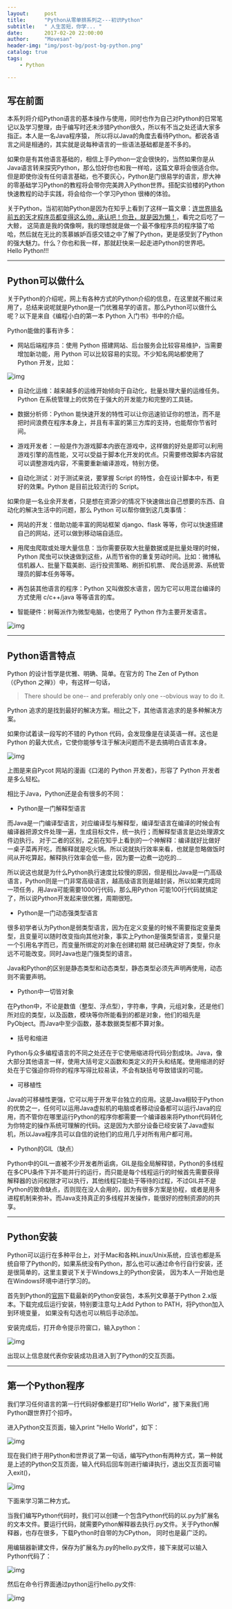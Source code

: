```yaml
---
layout:     post
title:      "Python从零单排系列之---初识Python"
subtitle:   " 人生苦短，你学... "
date:       2017-02-20 22:00:00
author:     "Movesan"
header-img: "img/post-bg/post-bg-python.png"
catalog: true
tags:
    - Python

---
```


## 写在前面

本系列将介绍Python语言的基本操作与使用，同时也作为自己对Python的日常笔记以及学习整理，由于编写时还未涉猎Python很久，所以有不当之处还请大家多指正。本人是一名Java程序猿，
所以将以Java的角度去看待Python。都说各语言之间是相通的，其实就是说每种语言的一些语法基础都是差不多的。

如果你是有其他语言基础的，相信上手Python一定会很快的，当然如果你是从Java语言转来探究Python，那么恰好你也和我一样哈，这篇文章将会很适合你。
但是即使你没有任何语言基础，也不要灰心，Python是门很易学的语言，廖大神的零基础学习Python的教程将会带你完美跨入Python世界。搭配实验楼的Python快速教程的动手实践，将会给你一个学习Python
很棒的体验。

关于Python，当初初始Python是因为在知乎上看到了这样一篇文章：[连世界排名前五的天才程序员都变得这么帅，承认吧！你丑，就是因为懒！](https://zhuanlan.zhihu.com/p/20346580)，看完之后吃了一大鲸，
这简直是我的偶像啊，我的理想就是做一个最不像程序员的程序猿了哈哈，然后就在无比的羡慕嫉妒百感交错之中了解了Python，更是感受到了Python的强大魅力。什么？你也和我一样，那就赶快来一起走进Python的世界吧。
Hello Python!!!

---

## Python可以做什么

关于Python的介绍呢，网上有各种方式的Python介绍的信息，在这里就不搬过来用了，总结来说呢就是Python是一门优雅易学的语言。那么Python可以做什么呢？以下是来自《编程小白的第一本 Python 入门书》书中的介绍。

Python能做的事有许多：

* 网站后端程序员：使用 Python 搭建网站、后台服务会比较容易维护，当需要增加新功能，用 Python 可以比较容易的实现。不少知名网站都使用了 Python 开发，比如：

![img](/img/post-in/post-python-1.png)

* 自动化运维：越来越多的运维开始倾向于自动化，批量处理大量的运维任务。 Python 在系统管理上的优势在于强大的开发能力和完整的工具链。

* 数据分析师：Python 能快速开发的特性可以让你迅速验证你的想法，而不是把时间浪费在程序本身上，并且有丰富的第三方库的支持，也能帮你节省时间。

* 游戏开发者：一般是作为游戏脚本内嵌在游戏中，这样做的好处是即可以利用游戏引擎的高性能，又可以受益于脚本化开发的优点。只需要修改脚本内容就可以调整游戏内容，不需要重新编译游戏，特别方便。

* 自动化测试：对于测试来说，要掌握 Script 的特性，会在设计脚本中，有更好的效果。Python 是目前比较流行的 Script。

如果你是一名业余开发者，只是想在资源少的情况下快速做出自己想要的东西、自动化的解决生活中的问题，那么 Python 可以帮你做到这几类事情：

* 网站的开发：借助功能丰富的网站框架 django、flask 等等，你可以快速搭建自己的网站，还可以做到移动端自适应。

* 用爬虫爬取或处理大量信息：当你需要获取大批量数据或是批量处理的时候，Python 爬虫可以快速做到这些，从而节省你的重复劳动时间。比如：微博私信机器人、批量下载美剧、运行投资策略、刷折扣机票、
爬合适房源、系统管理员的脚本任务等等。

* 再包装其他语言的程序：Python 又叫做胶水语言，因为它可以用混台编译的方式使用 c/c++/java 等等语言的库。

* 智能硬件：树莓派作为微型电脑，也使用了 Python 作为主要开发语言。

![img](/img/post-in/post-python-2.png)

---

## Python语言特点

Python 的设计哲学是优雅、明确、简单。在官方的 The Zen of Python（《Python 之禅》）中，有这样一句话，

>There should be one-- and preferably only one --obvious way to do it.

Python 追求的是找到最好的解决方案。相比之下，其他语言追求的是多种解决方案。

如果你试着读一段写的不错的 Python 代码，会发现像是在读英语一样。这也是 Python 的最大优点，它使你能够专注于解决问题而不是去搞明白语言本身。

![img](/img/post-in/post-python-3.png)

上图是来自Pycot 网站的漫画《口渴的 Python 开发者》，形容了 Python 开发者是多么轻松。

相比于Java，Python还是会有很多的不同：

* Python是一门解释型语言

而Java是一门编译型语言，对应编译型与解释型，编译型语言在编译的时候会有编译器把源文件处理一遍，生成目标文件，统一执行；而解释型语言是边处理源文件边执行。
对于二者的区别，之前在知乎上看到的一个神解释：编译就好比做好一桌子菜再开吃，而解释就是吃火锅。所以说就执行效率来看，也就是忽略做饭时间从开吃算起，解释执行效率会低一些，因为要一边煮一边吃的...

所以说这也就是为什么Python执行速度比较慢的原因，但是相比Java是一门高级语言，Python则是一门非常高级语言，越高级语言则是越封装，所以如果完成同一项任务，用Java可能需要1000行代码，那么用Python
可能100行代码就搞定了，所以说Python开发起来很优雅，周期很短。

* Python是一门动态强类型语言

很多初学者认为Python是弱类型语言，因为在定义变量的时候不需要指定变量类型，且变量可以随时改变指向其他对象，事实上Python是强类型语言，变量只是一个引用名字而已，而变量所绑定的对象在创建初期
就已经确定好了类型，你永远不可能改变。同时Java也是门强类型的语言。

Java和Python的区别是静态类型和动态类型，静态类型必须先声明再使用，动态则不需要声明。

* Python中一切皆对象

在Python中，不论是数值（整型、浮点型），字符串，字典，元组对象，还是他们所对应的类型，以及函数，模块等你所能看到的都是对象，他们的祖先是PyObject。而Java中至少函数，基本数据类型都不算对象。

* 括号和缩进

Python与众多编程语言的不同之处还在于它使用缩进将代码分割成块。Java，像大部分其他语言一样，使用大括号定义函数和类定义的开头和结尾。使用缩进的好处在于它强迫你将你的程序写得比较易读，不会有缺括号导致错误的可能。

* 可移植性

Java的可移植性更强，它可以用于开发平台独立的应用。这是Java相较于Python的优势之一，任何可以运用Java虚拟机的电脑或者移动设备都可以运行Java的应用，而不管你在哪里运行Python的程序你都需要一个编译器来将Python代码转化为你特定的操作系统可理解的代码。这是因为大部分设备已经安装了Java虚拟机，所以Java程序员可以自信的说他们的应用几乎对所有用户都可用。

* Python的GIL（缺点）

Python中的GIL一直被不少开发者所诟病，GIL是指全局解释锁，Python的多线程在多CPU条件下并不能并行的运行，而只能是每个线程运行的时候首先需要获得解释器的访问权限才可以执行，其他线程只能处于等待的过程，不过GIL并不是Python的致命缺点，否则现在没人会用的，因为有很多方案是协程，或者是用多进程机制来弥补。而Java支持真正的多线程并发操作，能很好的控制资源的的共享。

---

## Python安装

Python可以运行在多种平台上，对于Mac和各种Linux/Unix系统，应该也都是系统自带了Python的，如果系统没有Python，那么也可以通过命令行自行安装，还是很简单的，这里主要说下关于Windows上的Python安装，
因为本人一开始也是在Windows环境中进行学习的。

首先到Python的[官网](https://www.python.org/)下载最新的Python安装包，本系列文章基于Python 2.x版本。下载完成后运行安装，特别要注意勾上Add Python to PATH，将Python加入到环境变量，
如果没有勾选也可以稍后手动添加。

安装完成后，打开命令提示符窗口，输入python：

![img](/img/post-in/post-python-4.png)

出现以上信息就代表你安装成功且进入到了Python的交互页面。

---

## 第一个Python程序

我们学习任何语言的第一行代码好像都是打印"Hello World"，接下来我们用Python跟世界打个招呼。

进入Python交互页面，输入print "Hello World"，如下：

![img](/img/post-in/post-python-5.png)

现在我们终于用Python和世界说了第一句话，编写Python有两种方式，第一种就是上述的Python交互页面，输入代码后回车则进行编译执行，退出交互页面可输入exit()，

![img](/img/post-in/post-python-6.png)

下面来学习第二种方式。

当我们编写Python代码时，我们可以创建一个包含Python代码的以.py为扩展名的文本文件。要运行代码，就需要Python解释器去执行.py文件。关于Python解释器，也存在很多，下载Python时自带的为CPython，
同时也是最广泛的。

用编辑器新建文件，保存为扩展名为.py的hello.py文件，接下来就可以输入Python代码了：

![img](/img/post-in/post-python-7.png)

然后在命令行界面通过python运行hello.py文件:

![img](/img/post-in/post-python-8.png)
